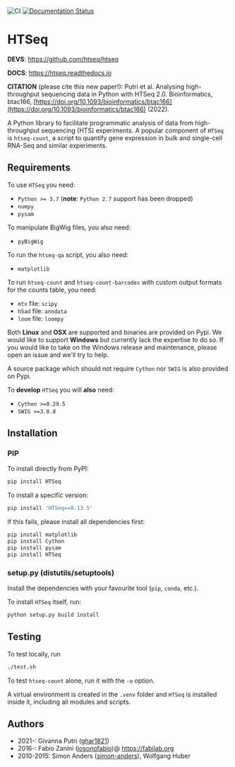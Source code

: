 ![CI](https://github.com/htseq/htseq/workflows/CI/badge.svg)
[![Documentation Status](https://readthedocs.org/projects/htseq/badge/?version=master)](https://htseq.readthedocs.io)

# HTSeq
**DEVS**: https://github.com/htseq/htseq

**DOCS**: https://htseq.readthedocs.io

**CITATION** (please cite this new paper!): Putri et al. Analysing high-throughput sequencing data in Python with HTSeq 2.0. Bioinformatics, btac166, [https://doi.org/10.1093/bioinformatics/btac166](https://doi.org/10.1093/bioinformatics/btac166) (2022).

A Python library to facilitate programmatic analysis of data
from high-throughput sequencing (HTS) experiments. A popular component of ``HTSeq``
is ``htseq-count``, a script to quantify gene expression in bulk and single-cell RNA-Seq
and similar experiments.

## Requirements

To use ``HTSeq`` you need:

-  ``Python >= 3.7`` (**note**: ``Python 2.7`` support has been dropped)
-  ``numpy``
-  ``pysam``

To manipulate BigWig files, you also need:

- ``pyBigWig``

To run the ``htseq-qa`` script, you also need:

-  ``matplotlib``

To run ``htseq-count`` and ``htseq-count-barcodes`` with custom output formats for the counts table, you need:

- ``mtx`` file: ``scipy``
- ``h5ad`` file: ``anndata``
- ``loom`` file: ``loompy``

Both **Linux** and **OSX** are supported and binaries are provided on Pypi. We
would like to support **Windows** but currently lack the expertise to do so. If
you would like to take on the Windows release and maintenance, please open an
issue and we'll try to help.

A source package which should not require ``Cython`` nor ``SWIG`` is also
provided on Pypi.

To **develop** `HTSeq` you will **also** need:

-  ``Cython >=0.29.5``
-  ``SWIG >=3.0.8``

## Installation

### PIP

To install directly from PyPI:

```bash
pip install HTSeq
```

To install a specific version:

```bash
pip install 'HTSeq==0.13.5'
```

If this fails, please install all dependencies first:

```bash
pip install matplotlib
pip install Cython
pip install pysam
pip install HTSeq
```

### setup.py (distutils/setuptools)

Install the dependencies with your favourite tool (``pip``, ``conda``,
etc.).

To install ``HTSeq`` itself, run:

```bash
python setup.py build install
```

## Testing
To test locally, run

```bash
./test.sh
```

To test `htseq-count` alone, run it with the `-o` option.

A virtual environment is created in the `.venv` folder and `HTSeq` is installed inside it, including all modules and scripts.

## Authors
- 2021-: Givanna Putri ([ghar1821](https://github.com/ghar1821))
- 2016-: Fabio Zanini ([iosonofabio](https://github.com/iosonofabio))@ https://fabilab.org
- 2010-2015: Simon Anders ([simon-anders](https://github.com/simon-anders)), Wolfgang Huber
